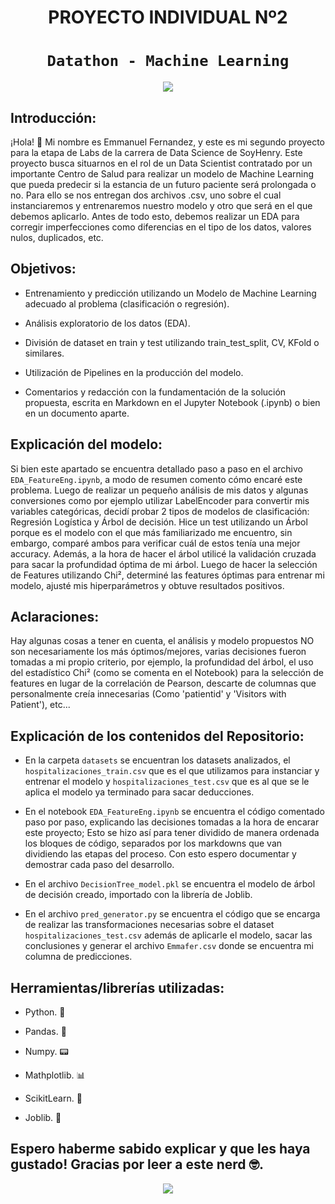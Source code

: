 # <h1 align=center> **PROYECTO INDIVIDUAL Nº2** </h1>

# <h1 align=center>**`Datathon - Machine Learning`**</h1>

<p align="center">
<img src="https://miro.medium.com/max/1000/1*qHbAsMNmdWQJkzm2SUA-8w.jpeg"   
>
</p>


## Introducción:

¡Hola! 👋 Mi nombre es Emmanuel Fernandez, y este es mi segundo proyecto para la etapa de Labs de la carrera de Data Science de SoyHenry. Este proyecto busca situarnos en el rol de un Data Scientist contratado por un importante Centro de Salud para realizar un modelo de Machine Learning que pueda predecir si la estancia de un futuro paciente será prolongada o no. Para ello se nos entregan dos archivos .csv, uno sobre el cual instanciaremos y entrenaremos nuestro modelo y otro que será en el que debemos aplicarlo. Antes de todo esto, debemos realizar un EDA para corregir imperfecciones como diferencias en el tipo de los datos, valores nulos, duplicados, etc.

## Objetivos: 

+ Entrenamiento y predicción utilizando un Modelo de Machine Learning adecuado al problema (clasificación o regresión).

+ Análisis exploratorio de los datos (EDA).

+ División de dataset en train y test utilizando train_test_split, CV, KFold o similares.

+ Utilización de Pipelines en la producción del modelo.

+ Comentarios y redacción con la fundamentación de la solución propuesta, escrita en Markdown en el Jupyter Notebook (.ipynb) o bien en un documento aparte.

## Explicación del modelo:

Si bien este apartado se encuentra detallado paso a paso en el archivo `EDA_FeatureEng.ipynb`, a modo de resumen comento cómo encaré este problema. Luego de realizar un pequeño análisis de mis datos y algunas conversiones como por ejemplo utilizar LabelEncoder para convertir mis variables categóricas, decidí probar 2 tipos de modelos de clasificación: Regresión Logística y Árbol de decisión. Hice un test utilizando un Árbol porque es el modelo con el que más familiarizado me encuentro, sin embargo, comparé ambos para verificar cuál de estos tenía una mejor accuracy. Además, a la hora de hacer el árbol utilicé la validación cruzada para sacar la profundidad óptima de mi árbol. Luego de hacer la selección de Features utilizando Chi², determiné las features óptimas para entrenar mi modelo, ajusté mis hiperparámetros y obtuve resultados positivos.

## Aclaraciones:

Hay algunas cosas a tener en cuenta, el análisis y modelo propuestos NO son necesariamente los más óptimos/mejores, varias decisiones fueron tomadas a mi propio criterio, por ejemplo, la profundidad del árbol, el uso del estadístico Chi² (como se comenta en el Notebook) para la selección de features en lugar de la correlación de Pearson, descarte de columnas que personalmente creía innecesarias (Como 'patientid' y 'Visitors with Patient'), etc...

## Explicación de los contenidos del Repositorio:

+ En la carpeta `datasets` se encuentran los datasets analizados, el `hospitalizaciones_train.csv` que es el que utilizamos para instanciar y entrenar el modelo y `hospitalizaciones_test.csv` que es al que se le aplica el modelo ya terminado para sacar deducciones.

+ En el notebook `EDA_FeatureEng.ipynb` se encuentra el código comentado paso por paso, explicando las decisiones tomadas a la hora de encarar este proyecto;
    Esto se hizo así para tener dividido de manera ordenada los bloques de código, separados por los markdowns que van dividiendo las etapas del proceso.
    Con esto espero documentar y demostrar cada paso del desarrollo.

+ En el archivo `DecisionTree_model.pkl` se encuentra el modelo de árbol de decisión creado, importado con la librería de Joblib.

+ En el archivo `pred_generator.py` se encuentra el código que se encarga de realizar las transformaciones necesarias sobre el dataset `hospitalizaciones_test.csv` además de aplicarle el modelo, sacar las conclusiones y generar el archivo `Emmafer.csv` donde se encuentra mi columna de predicciones.

## Herramientas/librerías utilizadas:

+ Python. 🐍

+ Pandas. 🐼

+ Numpy. 📟

+ Mathplotlib. 📊

+ ScikitLearn. 🤖

+ Joblib. 📁

## Espero haberme sabido explicar y que les haya gustado! Gracias por leer a este nerd 🤓.

<p align="center">
<img src="https://media.tenor.com/e-tu1KPkCucAAAAC/the-simpsons-homer-simpson.gif"   
>
</p>
